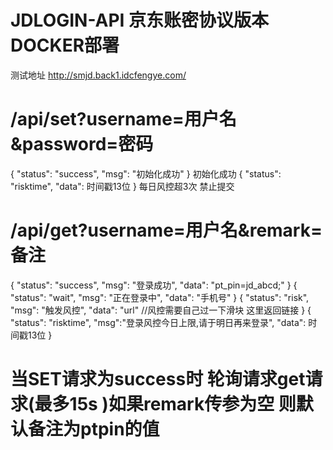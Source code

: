 # JDLOGIN-API 京东账密协议版本 DOCKER部署 
测试地址 http://smjd.back1.idcfengye.com/
# /api/set?username=用户名&password=密码
{
    "status": "success",
    "msg": "初始化成功"
}
初始化成功
{
    "status": "risktime",
    "data": 时间戳13位
}
每日风控超3次 禁止提交
# /api/get?username=用户名&remark=备注
{
    "status": "success",
    "msg": "登录成功",
    "data": "pt_pin=jd_abcd;"
}
{
    "status": "wait",
    "msg": "正在登录中",
    "data": "手机号"
}
{
    "status": "risk",
    "msg": "触发风控",
    "data": "url" //风控需要自己过一下滑块 这里返回链接
}
{
    "status": "risktime",
    "msg":"登录风控今日上限,请于明日再来登录",
    "data": 时间戳13位
}
# 当SET请求为success时 轮询请求get请求(最多15s )如果remark传参为空 则默认备注为ptpin的值
